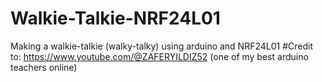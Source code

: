 # Walkie-Talkie-NRF24L01
Making a walkie-talkie (walky-talky) using arduino and NRF24L01
#Credit to: https://www.youtube.com/@ZAFERYILDIZ52 (one of my best arduino teachers online)

